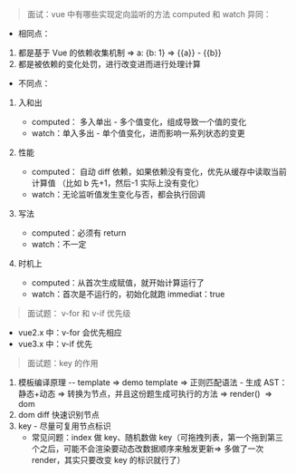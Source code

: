 > 面试：vue 中有哪些实现定向监听的方法
> computed 和 watch 异同：

- 相同点：

1. 都是基于 Vue 的依赖收集机制 => a: {b: 1} => {{a}} - {{b}}
2. 都是被依赖的变化处罚，进行改变进而进行处理计算

- 不同点：

1. 入和出

   - computed： 多入单出 - 多个值变化，组成导致一个值的变化
   - watch：单入多出 - 单个值变化，进而影响一系列状态的变更

2. 性能

   - computed： 自动 diff 依赖，如果依赖没有变化，优先从缓存中读取当前计算值 （比如 b 先+1，然后-1 实际上没有变化）
   - watch：无论监听值发生变化与否，都会执行回调

3. 写法

   - computed：必须有 return
   - watch：不一定

4. 时机上
   - computed：从首次生成赋值，就开始计算运行了
   - watch：首次是不运行的，初始化就跑 immediat：true

> 面试题： v-for 和 v-if 优先级

- vue2.x 中：v-for 会优先相应
- vue3.x 中：v-if 优先

> 面试题：key 的作用

1. 模板编译原理 -- template => demo
   template => 正则匹配语法 - 生成 AST：静态+动态 => 转换为节点，并且这份题生成可执行的方法 => render()  => dom
2. dom diff 快速识别节点
3. key - 尽量可复用节点标识
   - 常见问题：index 做 key、随机数做 key（可拖拽列表，第一个拖到第三个之后，可能不会渲染要动态改数据顺序来触发更新=> 多做了一次 render，其实只要改变 key 的标识就行了）

